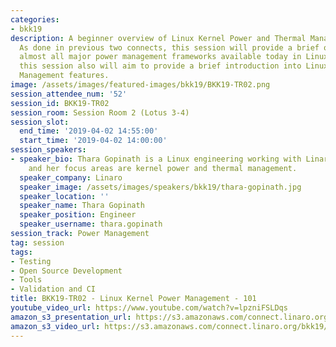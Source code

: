 ```yaml
---
categories:
- bkk19
description: A beginner overview of Linux Kernel Power and Thermal Management features.
  As done in previous two connects, this session will provide a brief overview of
  almost all major power management frameworks available today in Linux kernel. Additionally,
  this session also will aim to provide a brief introduction into Linux Kernel Thermal
  Management features.
image: /assets/images/featured-images/bkk19/BKK19-TR02.png
session_attendee_num: '52'
session_id: BKK19-TR02
session_room: Session Room 2 (Lotus 3-4)
session_slot:
  end_time: '2019-04-02 14:55:00'
  start_time: '2019-04-02 14:00:00'
session_speakers:
- speaker_bio: Thara Gopinath is a Linux engineering working with Linaro since 2015
    and her focus areas are kernel power and thermal management.
  speaker_company: Linaro
  speaker_image: /assets/images/speakers/bkk19/thara-gopinath.jpg
  speaker_location: ''
  speaker_name: Thara Gopinath
  speaker_position: Engineer
  speaker_username: thara.gopinath
session_track: Power Management
tag: session
tags:
- Testing
- Open Source Development
- Tools
- Validation and CI
title: BKK19-TR02 - Linux Kernel Power Management - 101
youtube_video_url: https://www.youtube.com/watch?v=lpzniFSLDqs
amazon_s3_presentation_url: https://s3.amazonaws.com/connect.linaro.org/bkk19/presentations/bkk19-tr02.pdf
amazon_s3_video_url: https://s3.amazonaws.com/connect.linaro.org/bkk19/videos/bkk19-tr02.mp4
---
```

